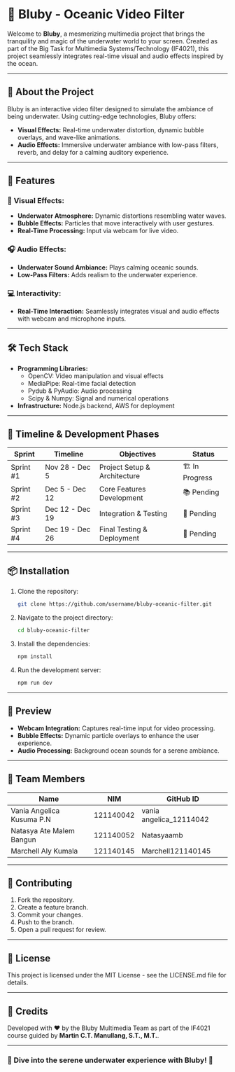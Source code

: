# 🌊 **Bluby - Oceanic Video Filter**

Welcome to **Bluby**, a mesmerizing multimedia project that brings the tranquility and magic of the underwater world to your screen. Created as part of the Big Task for Multimedia Systems/Technology (IF4021), this project seamlessly integrates real-time visual and audio effects inspired by the ocean.

---

## 📖 **About the Project**
Bluby is an interactive video filter designed to simulate the ambiance of being underwater. Using cutting-edge technologies, Bluby offers:
- **Visual Effects:** Real-time underwater distortion, dynamic bubble overlays, and wave-like animations.
- **Audio Effects:** Immersive underwater ambiance with low-pass filters, reverb, and delay for a calming auditory experience.

---

## 🚀 **Features**

### 🎥 **Visual Effects:**
- **Underwater Atmosphere:** Dynamic distortions resembling water waves.
- **Bubble Effects:** Particles that move interactively with user gestures.
- **Real-Time Processing:** Input via webcam for live video.

### 🎧 **Audio Effects:**
- **Underwater Sound Ambiance:** Plays calming oceanic sounds.
- **Low-Pass Filters:** Adds realism to the underwater experience.

### 💻 **Interactivity:**
- **Real-Time Interaction:** Seamlessly integrates visual and audio effects with webcam and microphone inputs.

---

## 🛠️ **Tech Stack**
- **Programming Libraries:**
  - OpenCV: Video manipulation and visual effects
  - MediaPipe: Real-time facial detection
  - Pydub & PyAudio: Audio processing
  - Scipy & Numpy: Signal and numerical operations
- **Infrastructure:** Node.js backend, AWS for deployment

---

## 📅 **Timeline & Development Phases**

| **Sprint** | **Timeline**      | **Objectives**              | **Status** |
|------------|-------------------|-----------------------------|------------|
| Sprint #1  | Nov 28 - Dec 5    | Project Setup & Architecture | 🏗️ In Progress |
| Sprint #2  | Dec 5 - Dec 12    | Core Features Development    | 📚 Pending    |
| Sprint #3  | Dec 12 - Dec 19   | Integration & Testing         | 🔄 Pending    |
| Sprint #4  | Dec 19 - Dec 26   | Final Testing & Deployment    | 🎯 Pending    |

---

## 📦 **Installation**

1. Clone the repository:
   ```bash
   git clone https://github.com/username/bluby-oceanic-filter.git
   ```
2. Navigate to the project directory:
   ```bash
   cd bluby-oceanic-filter
   ```
3. Install the dependencies:
   ```bash
   npm install
   ```
4. Run the development server:
   ```bash
   npm run dev
   ```

---

## 🎨 **Preview**
- **Webcam Integration:** Captures real-time input for video processing.
- **Bubble Effects:** Dynamic particle overlays to enhance the user experience.
- **Audio Processing:** Background ocean sounds for a serene ambiance.

---

## 👥 **Team Members**

| **Name**                      | **NIM**      | **GitHub ID**               |
|-------------------------------|--------------|-----------------------------|
| Vania Angelica Kusuma P.N     | 121140042    | vania angelica_12114042     |
| Natasya Ate Malem Bangun      | 121140052    | Natasyaamb                  |
| Marchell Aly Kumala           | 121140145    | Marchell121140145           |

---

## 🤝 **Contributing**
1. Fork the repository.
2. Create a feature branch.
3. Commit your changes.
4. Push to the branch.
5. Open a pull request for review.

---

## 📄 **License**
This project is licensed under the MIT License - see the LICENSE.md file for details.

---

## 📢 **Credits**
Developed with ❤️ by the Bluby Multimedia Team as part of the IF4021 course guided by **Martin C.T. Manullang, S.T., M.T.**.

---

### 🌊 Dive into the serene underwater experience with Bluby! 🌊

